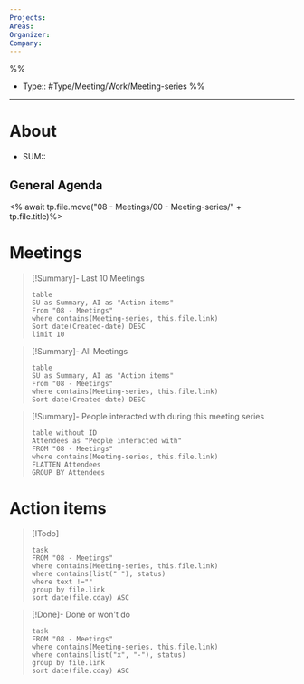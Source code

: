```yaml
---
Projects: 
Areas: 
Organizer: 
Company:
---
```

%%
- Type:: #Type/Meeting/Work/Meeting-series 
%%
___
# About
- SUM::
## General Agenda
<% await tp.file.move("08 - Meetings/00 - Meeting-series/" + tp.file.title)%>
# Meetings
> [!Summary]- Last 10 Meetings
> ```dataview
> table
> SU as Summary, AI as "Action items"
> From "08 - Meetings"
> where contains(Meeting-series, this.file.link)
> Sort date(Created-date) DESC
> limit 10
> ```

> [!Summary]- All Meetings
> ```dataview
> table
> SU as Summary, AI as "Action items"
> From "08 - Meetings"
> where contains(Meeting-series, this.file.link)
> Sort date(Created-date) DESC
> ```

> [!Summary]- People interacted with during this meeting series
> ```dataview
> table without ID
> Attendees as "People interacted with"
> FROM "08 - Meetings"
> where contains(Meeting-series, this.file.link)
> FLATTEN Attendees
> GROUP BY Attendees
> ```
# Action items
> [!Todo]
> ```dataview
> task
> FROM "08 - Meetings"
> where contains(Meeting-series, this.file.link)
> where contains(list(" "), status)
> where text !=""
> group by file.link
> sort date(file.cday) ASC
> ```

> [!Done]- Done or won't do
> ```dataview
> task
> FROM "08 - Meetings"
> where contains(Meeting-series, this.file.link)
> where contains(list("x", "-"), status)
> group by file.link
> sort date(file.cday) ASC
> ```

